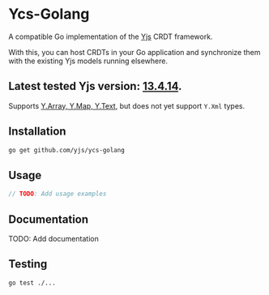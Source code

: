 # Ycs-Golang

A compatible Go implementation of the [Yjs](https://github.com/yjs/yjs) CRDT framework.

With this, you can host CRDTs in your Go application and synchronize them with the existing Yjs models running elsewhere.

## Latest tested Yjs version: [13.4.14](https://github.com/yjs/yjs/releases/tag/v13.4.14).

Supports [Y.Array, Y.Map, Y.Text](https://github.com/yjs/yjs#shared-types), but does not yet support `Y.Xml` types.

## Installation

```bash
go get github.com/yjs/ycs-golang
```

## Usage

```go
// TODO: Add usage examples
```

## Documentation

TODO: Add documentation

## Testing

```bash
go test ./...
```
